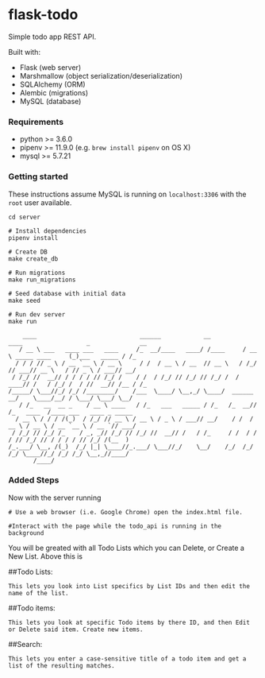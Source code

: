 # flask-todo

Simple todo app REST API.

Built with:

* Flask (web server)
* Marshmallow (object serialization/deserialization)
* SQLAlchemy (ORM)
* Alembic (migrations)
* MySQL (database)


### Requirements

* python >= 3.6.0
* pipenv >= 11.9.0 (e.g. `brew install pipenv` on OS X)
* mysql >= 5.7.21

### Getting started

These instructions assume MySQL is running on `localhost:3306` with the `root` user available.

```
cd server

# Install dependencies
pipenv install

# Create DB
make create_db

# Run migrations
make run_migrations

# Seed database with initial data
make seed

# Run dev server
make run
```
```
    ____                             ______            __          ____                  _              __ 
   / __ \ ___   ____ ___   ____     /_  __/____   ____/ /____     / __ \ _____ ____     (_)___   _____ / /_
  / / / // _ \ / __ `__ \ / __ \     / /  / __ \ / __  // __ \   / /_/ // ___// __ \   / // _ \ / ___// __/
 / /_/ //  __// / / / / // /_/ /    / /  / /_/ // /_/ // /_/ /  / ____// /   / /_/ /  / //  __// /__ / /_  
/_____/ \___//_/ /_/ /________/    /___  \____/ \__,_/ \____/  ______ __/    \____/__/ / \___/ \___/ \__/  
   / /_   __  __ _    / __ \ ____   / /_   ___   _____ / /_   /_  __// /_   ____  /____ ___   ____ _ _____ 
  / __ \ / / / /(_)  / /_/ // __ \ / __ \ / _ \ / ___// __/    / /  / __ \ / __ \ / __ `__ \ / __ `// ___/ 
 / /_/ // /_/ /_    / _, _// /_/ // /_/ //  __// /   / /_     / /  / / / // /_/ // / / / / // /_/ /(__  )  
/_.___/ \__, /(_)  /_/ |_| \____//_.___/ \___//_/    \__/    /_/  /_/ /_/ \____//_/ /_/ /_/ \__,_//____/   
       /____/                                                                                              
```
### Added Steps

Now with the server running 
```
# Use a web browser (i.e. Google Chrome) open the index.html file.

#Interact with the page while the todo_api is running in the background
```
You will be greated with all Todo Lists which you can Delete, or Create a New List.
Above this is 


##Todo Lists:
```
This lets you look into List specifics by List IDs and then edit the name of the list.
```

##Todo items:
```
This lets you look at specific Todo items by there ID, and then Edit or Delete said item. Create new items. 
```

##Search:
```
This lets you enter a case-sensitive title of a todo item and get a list of the resulting matches.
```